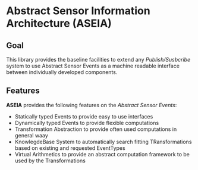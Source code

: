 **A**bstract **Se**nsor **I**nformation **A**rchitecture (ASEIA)
========================================================

Goal
----

This library provides the baseline facilities to extend any *Publish/Susbcribe* system to use Abstract Sensor Events as a machine readable interface between individually developed components.

Features
--------

**ASEIA** provides the following features on the *Abstract Sensor Events*:

* Statically typed Events to provide easy to use interfaces
* Dynamically typed Events to provide flexible computations
* Transformation Abstraction to provide often used computations in general waay
* KnowlegdeBase System to automatically search fitting TRansformations based on existing and requested EventTypes
* Virtual Arithmetics to provide an abstract computation framework to be used by the Transformations
